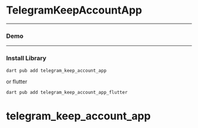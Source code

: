 # TelegramKeepAccountApp


---

### Demo

---

### Install Library

```bash
dart pub add telegram_keep_account_app
```

or flutter

```bash
dart pub add telegram_keep_account_app_flutter
```
 # telegram_keep_account_app
